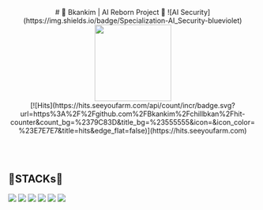 <p align="center">
# 🔄 Bkankim | AI Reborn Project 🔐
![AI Security](https://img.shields.io/badge/Specialization-AI_Security-blueviolet)
<br>
<img src="https://github.com/user-attachments/assets/3d70228c-59b4-4870-90f8-0e701c502caa" width="155" height="155"/>
<br>
[![Hits](https://hits.seeyoufarm.com/api/count/incr/badge.svg?url=https%3A%2F%2Fgithub.com%2FBkankim%2Fchillbkan%2Fhit-counter&count_bg=%2379C83D&title_bg=%23555555&icon=&icon_color=%23E7E7E7&title=hits&edge_flat=false)](https://hits.seeyoufarm.com)
<br>
</p>


<br><br>

## **💼STACKs💼**


<img src="https://img.shields.io/badge/javascript-F7DF1E?style=for-the-badge&logo=javascript&logoColor=black">
<img src="https://img.shields.io/badge/linux-FCC624?style=for-the-badge&logo=linux&logoColor=black">
<img src="https://img.shields.io/badge/juniper-84B135?style=for-the-badge&logo=junipernetworks&logoColor=black">
<img src="https://img.shields.io/badge/cisco-1BA0D7?style=for-the-badge&logo=cisco&logoColor=black">
<img src="https://img.shields.io/badge/netgear-2C262D?style=for-the-badge&logo=netgear&logoColor=black">
<img src="https://img.shields.io/badge/fortinet-EE3124?style=for-the-badge&logo=fortinet&logoColor=black">
